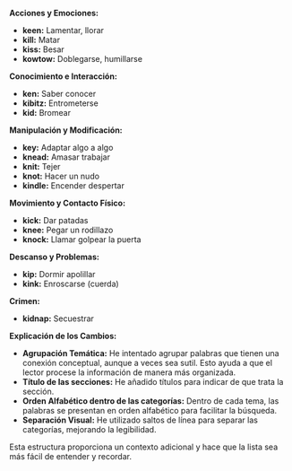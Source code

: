 

**Acciones y Emociones:**

*   **keen:** Lamentar, llorar
*   **kill:** Matar
*   **kiss:** Besar
*   **kowtow:** Doblegarse, humillarse

**Conocimiento e Interacción:**

*   **ken:** Saber conocer
*   **kibitz:** Entrometerse
*   **kid:** Bromear

**Manipulación y Modificación:**

*   **key:** Adaptar algo a algo
*   **knead:** Amasar trabajar
*   **knit:** Tejer
*   **knot:** Hacer un nudo
*   **kindle:** Encender despertar

**Movimiento y Contacto Físico:**

*   **kick:** Dar patadas
*   **knee:** Pegar un rodillazo
*   **knock:** Llamar golpear la puerta

**Descanso y Problemas:**

*   **kip:** Dormir apolillar
*   **kink:** Enroscarse (cuerda)

**Crimen:**

*   **kidnap:** Secuestrar

**Explicación de los Cambios:**

*   **Agrupación Temática:** He intentado agrupar palabras que tienen una conexión conceptual, aunque a veces sea sutil. Esto ayuda a que el lector procese la información de manera más organizada.
*   **Título de las secciones:** He añadido títulos para indicar de que trata la sección.
*   **Orden Alfabético dentro de las categorías:** Dentro de cada tema, las palabras se presentan en orden alfabético para facilitar la búsqueda.
*   **Separación Visual:** He utilizado saltos de línea para separar las categorías, mejorando la legibilidad.

Esta estructura proporciona un contexto adicional y hace que la lista sea más fácil de entender y recordar.
